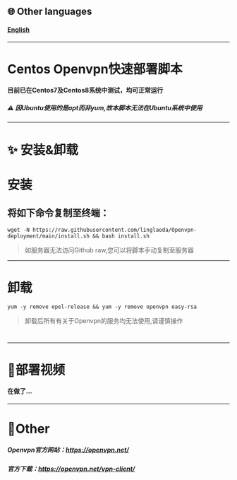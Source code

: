 ## 🌐 Other languages
#### [English](https://github.com/linglaoda/Openvpn-deployment/tree/main/English-Readme)

***

# Centos Openvpn快速部署脚本
#### 目前已在Centos7及Centos8系统中测试，均可正常运行
##### ⚠ 因Ubuntu使用的是apt而非yum,故本脚本无法在Ubuntu系统中使用

***

# ✨ 安装&卸载
# 安装
## 将如下命令复制至终端：
````
wget -N https://raw.githubusercontent.com/linglaoda/Openvpn-deployment/main/install.sh && bash install.sh
````
> 如服务器无法访问Github raw,您可以将脚本手动复制至服务器
***
# 卸载

````
yum -y remove epel-release && yum -y remove openvpn easy-rsa
````
> 卸载后所有有关于Openvpn的服务均无法使用,请谨慎操作
# 
***

# 🌠部署视频
#### 在做了...

***

# 🌌Other
##### Openvpn官方网站：https://openvpn.net/
##### 官方下载：https://openvpn.net/vpn-client/
